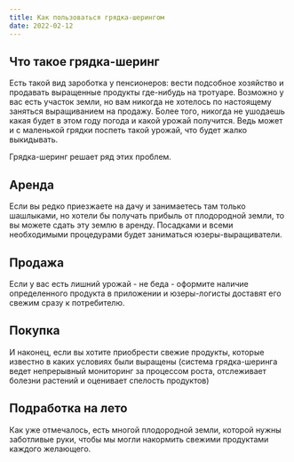 ```yaml
---
title: Как пользоваться грядка-шерингом
date: 2022-02-12
---
```


## Что такое грядка-шеринг

Есть такой вид зароботка у пенсионеров: вести подсобное хозяйство и продавать выращенные продукты где-нибудь на тротуаре.
Возможно у вас есть участок земли, но вам никогда не хотелось по настоящему заняться выращиванием на продажу. Более того, никогда не ушодаешь какая будет в этом году погода и какой урожай получится. Ведь может и с маленькой грядки поспеть такой урожай, что будет жалко выкидывать.

Грядка-шеринг решает ряд этих проблем.

## Аренда

Если вы редко приезжаете на дачу и занимаетесь там только шашлыками, но хотели бы получать прибыль от плодородной земли, то вы можете сдать эту землю в аренду. Посадками и всеми необходимыми процедурами будет заниматься юзеры-выращиватели.

## Продажа

Если у вас есть лишний урожай - не беда - оформите наличие определенного продукта в приложении и юзеры-логисты доставят его свежим сразу к потребителю.

## Покупка

И наконец, если вы хотите приобрести свежие продукты, которые известно в каких условиях были выращены (система грядка-шеринга ведет непрерывный мониторинг за процессом роста, отслеживает болезни растений и оценивает спелость продуктов)

## Подработка на лето

Как уже отмечалось, есть многой плодородной земли, которой нужны заботливые руки, чтобы мы могли накормить свежими продуктами каждого желающего.